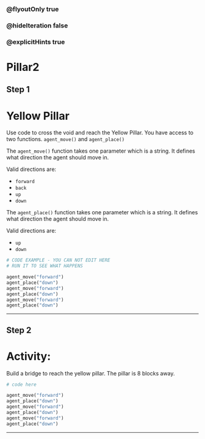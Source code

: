 ### @flyoutOnly true
### @hideIteration false
### @explicitHints true

# Pillar2

## Step 1
# Yellow Pillar

Use code to cross the void and reach the Yellow Pillar. You have access to two functions. `agent_move()` and `agent_place()`

The `agent_move()` function takes one parameter which is a string. It defines what direction the agent should move in.

Valid directions are: 
- `forward`
- `back`
- `up`
- `down`

The `agent_place()` function takes one parameter which is a string. It defines what direction the agent should move in.

Valid directions are: 
- `up`
- `down`

```python
# CODE EXAMPLE - YOU CAN NOT EDIT HERE
# RUN IT TO SEE WHAT HAPPENS

agent_move("forward")
agent_place("down")
agent_move("forward")
agent_place("down")
agent_move("forward")
agent_place("down")
```

---

## Step 2
# Activity:

Build a bridge to reach the yellow pillar. The pillar is 8 blocks away.

```python
# code here

agent_move("forward")
agent_place("down")
agent_move("forward")
agent_place("down")
agent_move("forward")
agent_place("down")
```

---

